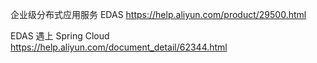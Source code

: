 企业级分布式应用服务 EDAS
https://help.aliyun.com/product/29500.html

EDAS 遇上 Spring Cloud
https://help.aliyun.com/document_detail/62344.html
